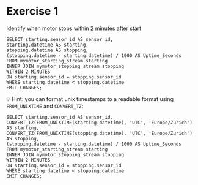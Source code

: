 # Exercise 1

Identify when motor stops within 2 minutes after start

```
SELECT starting.sensor_id AS sensor_id,
starting.datetime AS starting,
stopping.datetime AS stopping,
(stopping.datetime - starting.datetime) / 1000 AS Uptime_Seconds
FROM mymotor_starting_stream starting
INNER JOIN mymotor_stopping_stream stopping
WITHIN 2 MINUTES
ON starting.sensor_id = stopping.sensor_id
WHERE starting.datetime < stopping.datetime
EMIT CHANGES;
```

💡 Hint: you can format unix timestamps to a readable format using `FROM_UNIXTIME` and `CONVERT_TZ`:

```
SELECT starting.sensor_id AS sensor_id,
CONVERT_TZ(FROM_UNIXTIME(starting.datetime), 'UTC', 'Europe/Zurich') AS starting,
CONVERT_TZ(FROM_UNIXTIME(stopping.datetime), 'UTC', 'Europe/Zurich') AS stopping,
(stopping.datetime - starting.datetime) / 1000 AS Uptime_Seconds
FROM mymotor_starting_stream starting
INNER JOIN mymotor_stopping_stream stopping
WITHIN 2 MINUTES
ON starting.sensor_id = stopping.sensor_id
WHERE starting.datetime < stopping.datetime
EMIT CHANGES;
```
